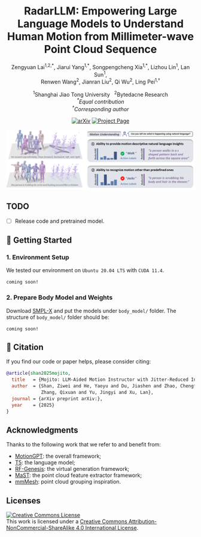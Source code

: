 <h1 align="center">RadarLLM: Empowering Large Language Models to Understand Human  Motion from Millimeter-wave Point Cloud Sequence</h1>

<p align="center">
  Zengyuan Lai</a><sup>1,2,*</sup>,
  Jiarui Yang</a><sup>1,*</sup>,
  Songpengcheng Xia</a><sup>1,*</sup>,
  Lizhou Lin</a><sup>1</sup>,
  Lan Sun</a><sup>1</sup>,
  <br>
  Renwen Wang</a><sup>2</sup>,
  Jianran Liu</a><sup>2</sup>,
  Qi Wu</a><sup>2</sup>,
  Ling Pei</a><sup>1,&dagger;</sup>
</p>
<p align="center">
  <sup>1</sup>Shanghai Jiao Tong University&nbsp;&nbsp;
  <sup>2</sup>Bytedacne Research
  <br>
  <i><sup>*</sup>Equal contribution</i>
  <br>
  <i><sup>&dagger;</sup>Corresponding author</i>
</p>
<p align="center">
  <a href="https://arxiv.org/abs/"><img src='https://img.shields.io/badge/arXiv-Paper-red?logo=arxiv&logoColor=white' alt='arXiv'></a>
  <a href='https://inowlzy.github.io/radarllm/'><img src='https://img.shields.io/badge/Project_Page-Website-green?logo=googlechrome&logoColor=white' alt='Project Page'></a>
</p>
<div align="center">
  <img width="900px" src="./assets/intro.png"/>
</div>

## TODO
- [ ] Release code and pretrained model.

## 🚀 Getting Started

### 1. Environment Setup

We tested our environment on `Ubuntu 20.04 LTS` with `CUDA 11.4`.

```bash
coming soon!
```

### 2. Prepare Body Model and Weights

Download [SMPL-X](https://smpl-x.is.tue.mpg.de/) and put the models under `body_model/` folder. The structure of `body_model/` folder should be:

```
coming soon!
```

<!-- ## 🏄‍♂️ Contributors -->

<!-- ## 📖 Citation -->
## 📖 Citation
If you find our code or paper helps, please consider citing:
```bibtex
@article{shan2025mojito,
  title   = {Mojito: LLM-Aided Motion Instructor with Jitter-Reduced Inertial Tokens},
  author  = {Shan, Ziwei and He, Yaoyu and Du, Jiashen and Zhao, Chengfeng and Zhang, Jingyan and 
             Zhang, Qixuan and Yu, Jingyi and Xu, Lan},
  journal = {arXiv preprint arXiv:},
  year    = {2025}
}
```

## Acknowledgments

Thanks to the following work that we refer to and benefit from:
- [MotionGPT](https://github.com/OpenMotionLab/MotionGPT): the overall framework;
- [T5](https://github.com/google-research/text-to-text-transfer-transformer): the language model;
- [RF-Genesis](https://github.com/Asixa/RF-Genesis): the virtual generation framework;
- [MaST](https://github.com/JohnsonSign/MaST-Pre): the point cloud feature extractor framework;
- [mmMesh](https://github.com/HavocFiXer/mmMesh): point cloud grouping inspiration.


## Licenses
<a rel="license" href="http://creativecommons.org/licenses/by-nc-sa/4.0/"><img alt="Creative Commons License" style="border-width:0" src="https://i.creativecommons.org/l/by-nc-sa/4.0/80x15.png" /></a><br />This work is licensed under a <a rel="license" href="http://creativecommons.org/licenses/by-nc-sa/4.0/">Creative Commons Attribution-NonCommercial-ShareAlike 4.0 International License</a>.
